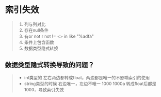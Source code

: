 # 索引失效

> 1. 列与列对比
> 2. 存在null条件
> 3. 有or not r  not != &lt;&gt; in  like "%adfa"
> 4. 条件上包含函数
> 5. 数据类型隐式转换

## 数据类型隐式转换导致的问题？

> * int类型的 左右两边都转成float，两边都是唯一的不影响索引的使用
> * string类型的时候 右边唯一，左边不唯一 1000  1000a 转成float后都是 1000，导致索引失效



